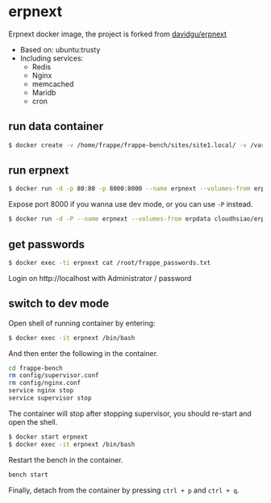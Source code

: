 # erpnext

Erpnext docker image, the project is forked from [davidgu/erpnext](https://github.com/pfy/erpnext)

* Based on: ubuntu:trusty
* Including services: 
  * Redis
  * Nginx
  * memcached
  * Maridb
  * cron

## run data container

```bash
$ docker create -v /home/frappe/frappe-bench/sites/site1.local/ -v /var/lib/mysql --name erpdata cloudhsiao/erpnext
```

## run erpnext

```bash
$ docker run -d -p 80:80 -p 8000:8000 --name erpnext --volumes-from erpdata cloudhsiao/erpnext
```

Expose port 8000 if you wanna use dev mode, or you can use `-P` instead.

```bash
$ docker run -d -P --name erpnext --volumes-from erpdata cloudhsiao/erpnext
```

## get passwords

```bash
$ docker exec -ti erpnext cat /root/frappe_passwords.txt
```

Login on http://localhost with Administrator / password

## switch to dev mode

Open shell of running container by entering:

```bash
$ docker exec -it erpnext /bin/bash
```

And then enter the following in the container.

```bash
cd frappe-bench
rm config/supervisor.conf
rm config/nginx.conf
service nginx stop
service supervisor stop
```

The container will stop after stopping supervisor, you should re-start and open the shell.

```bash
$ docker start erpnext
$ docker exec -it erpnext /bin/bash
```

Restart the bench in the container.

```bash
bench start
```

Finally, detach from the container by pressing `ctrl + p` and `ctrl + q`.
